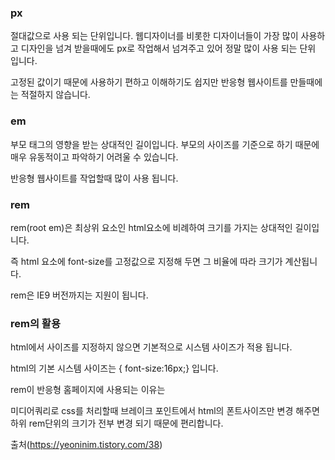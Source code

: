 ### px

절대값으로 사용 되는 단위입니다. 웹디자이너를 비롯한 디자이너들이 가장 많이 사용하고 디자인을 넘겨 받을때에도 px로 작업해서 넘겨주고 있어 정말 많이 사용 되는 단위 입니다.

고정된 값이기 때문에 사용하기 편하고 이해하기도 쉽지만 반응형 웹사이트를 만들때에는 적절하지 않습니다.


### em

부모 태그의 영향을 받는 상대적인 길이입니다. 부모의 사이즈를 기준으로 하기 때문에 매우 유동적이고 파악하기 어려울 수 있습니다.

반응형 웹사이트를 작업할때 많이 사용 됩니다.


### rem

rem(root em)은 최상위 요소인 html요소에 비례하여 크기를 가지는 상대적인 길이입니다.

즉 html 요소에 font-size를 고정값으로 지정해 두면 그 비율에 따라 크기가 계산됩니다.

rem은 IE9 버전까지는 지원이 됩니다.

### rem의 활용

html에서 사이즈를 지정하지 않으면 기본적으로 시스템 사이즈가 적용 됩니다.

html의 기본 시스템 사이즈는 { font-size:16px;} 입니다.

rem이 반응형 홈페이지에 사용되는 이유는 

미디어쿼리로 css를 처리할때 브레이크 포인트에서 html의 폰트사이즈만 변경 해주면 하위 rem단위의 크기가 전부 변경 되기 때문에 편리합니다.

출처(https://yeoninim.tistory.com/38)